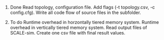 1. Done
Read topology, configuration file.
Add flags (-t topology.csv, -c config.cfg).
Write all code flow of source files in the subfolder.


2. To do
Runtime overhead in horzontally tiered memory system.
Runtime overhead in vertically tiered memory system.
Read output files of SCALE-sim.
Create one csv file with final result values.